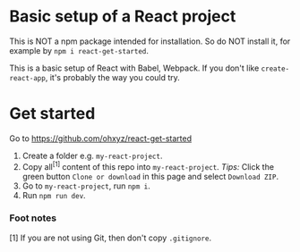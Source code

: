 # Basic setup of a React project

This is NOT a npm package intended for installation. So do NOT install it, for example by `npm i react-get-started`.

This is a basic setup of React with Babel, Webpack. If you don't like `create-react-app`, it's probably the way you could try.

# Get started
Go to https://github.com/ohxyz/react-get-started

1. Create a folder e.g. `my-react-project`.
2. Copy all<sup>[1]</sup> content of this repo into `my-react-project`. _Tips:_ Click the green button `Clone or download` in this page and select `Download ZIP`.
3. Go to `my-react-project`, run `npm i`.
4. Run `npm run dev`.

### Foot notes
[1] If you are not using Git, then don't copy `.gitignore`.
